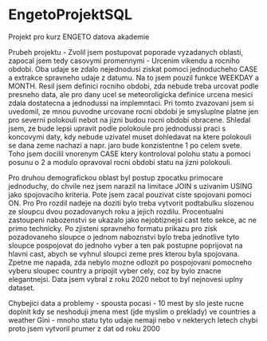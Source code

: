 # EngetoProjektSQL
Projekt pro kurz ENGETO datova akademie


Prubeh projektu - 
Zvolil jsem postupovat poporade vyzadanych oblasti, zapocal jsem tedy casovymi promennymi -  Urcenim vikendu a rocniho obdobi. Oba udaje se zdalo nejednodusi ziskat pomoci jednoducheho CASE a extrakce spravneho udaje z datumu. Na to jsem pouzil funkce WEEKDAY a MONTH. Resil jsem definici rocniho obdobi, zda nebude treba urcovat podle presneho data, ale pro dany ucel se meteoroligicka definice urcena mesici zdala dostatecna a jednodussi na implemntaci. Pri tomto zvazovani jsem si uvedomil, ze mnou puvodne urcovane rocni obdobi je smysluplne platne jen pro severni polokouli nebot na jizni budou rocni obdobi obracene. Shledal jsem, ze bude lepsi upravit podle polokoule pro jednodussi praci s koncovymi daty, kdy nebude uzivatel muset dohledavat na ktere polokouli se dana zeme nachazi a napr. jaro bude konzistentne 1 po celem svete. Toho jsem docilil vnorenym CASE ktery kontroloval polohu statu a pomoci posunu o 2 a modulo opravoval rocni obdobi statu na jizni polokouli.

Pro druhou demografickou oblast byl postup zpocatku primocare jednoduchy, do chvile nez jsem narazil na limitace JOIN s uzivanim USING jako spojovaciho kriteria. Pote jsem zacal pouzivat ciste spojovani pomoci ON. Pro Pro rozdil nadeje na doziti bylo treba vytvorit podtabulku slozenou ze sloupcu dvou pozadovanych roku a jejich rozdilu. Procentualni zastoupeni nabozenstvi se ukazalo jako nejobtiznejsi cast teto sekce, ac ne primo technicky. Po zjisteni spravneho formatu prikazu pro zisk pozadovaneho sloupce o jednom naboznstvi bylo treba jednotlive tyto sloupce pospojovat do jednoho vyber a ten pak postupne poprijovat na hlavni cast, abych se vyhnul sloupci zeme pres kterou byla spojovana. Zpetne me napada, zda nebylo mozne odlozit po pospojovani pomocneho vyberu sloupec country a pripojit vyber cely, coz by bylo znacne elegantnejsi. Data jsem vybral z roku 2020 nebot to byl nejnovesi uplny dataset.


Chybejici data a problemy -
spousta pocasi - 10 mest by slo jeste rucne doplnit kdy se neshoduji jmena mest (jde myslim o preklady) ve countries a weather
Gini - mnoho statu tyto udaje nemaji nebo v nekterych letech chybi proto jsem vytvoril prumer z dat od roku 2000 
